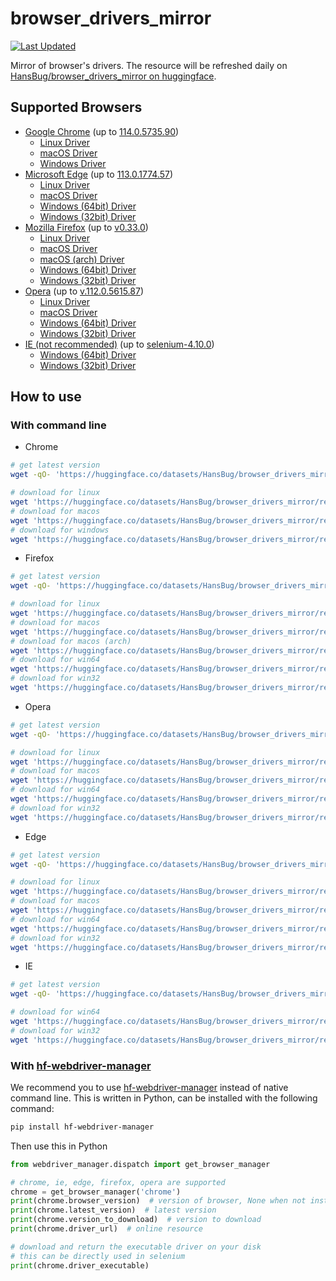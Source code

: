 # browser_drivers_mirror

[![Last Updated](https://img.shields.io/endpoint?url=https://gist.githubusercontent.com/HansBug/4ff4fe9d279fa2bc2cef37fec8cde822/raw/data_last_update.json)](https://huggingface.co/datasets/HansBug/browser_drivers_mirror/tree/main/)

Mirror of browser's drivers. The resource will be refreshed daily
on [HansBug/browser_drivers_mirror on huggingface](https://huggingface.co/datasets/HansBug/browser_drivers_mirror/tree/main/).

## Supported Browsers

* [Google Chrome](https://huggingface.co/datasets/HansBug/browser_drivers_mirror/tree/main/google) (up to [114.0.5735.90](https://huggingface.co/datasets/HansBug/browser_drivers_mirror/tree/main/google/114.0.5735.90))
    * [Linux Driver](https://huggingface.co/datasets/HansBug/browser_drivers_mirror/resolve/main/google/114.0.5735.90/chromedriver_linux64.zip)
    * [macOS Driver](https://huggingface.co/datasets/HansBug/browser_drivers_mirror/resolve/main/google/114.0.5735.90/chromedriver_mac64.zip)
    * [Windows Driver](https://huggingface.co/datasets/HansBug/browser_drivers_mirror/resolve/main/google/114.0.5735.90/chromedriver_win32.zip)
* [Microsoft Edge](${EDGE_DIR) (up to [113.0.1774.57](https://huggingface.co/datasets/HansBug/browser_drivers_mirror/tree/main/edge/113.0.1774.57))
    * [Linux Driver](https://huggingface.co/datasets/HansBug/browser_drivers_mirror/resolve/main/edge/114.0.1823.41/edgedriver_linux64.zip)
    * [macOS Driver](https://huggingface.co/datasets/HansBug/browser_drivers_mirror/resolve/main/edge/113.0.1774.57/edgedriver_mac64.zip)
    * [Windows (64bit) Driver](https://huggingface.co/datasets/HansBug/browser_drivers_mirror/resolve/main/edge/113.0.1774.57/edgedriver_win64.zip)
    * [Windows (32bit) Driver](https://huggingface.co/datasets/HansBug/browser_drivers_mirror/resolve/main/edge/113.0.1774.57/edgedriver_win32.zip)
* [Mozilla Firefox](https://huggingface.co/datasets/HansBug/browser_drivers_mirror/tree/main/firefox) (up to [v0.33.0](https://huggingface.co/datasets/HansBug/browser_drivers_mirror/tree/main/firefox/v0.33.0))
    * [Linux Driver](https://huggingface.co/datasets/HansBug/browser_drivers_mirror/resolve/main/firefox/v0.33.0/geckodriver-v0.33.0-linux64.tar.gz)
    * [macOS Driver](https://huggingface.co/datasets/HansBug/browser_drivers_mirror/resolve/main/firefox/v0.33.0/geckodriver-v0.33.0-macos.tar.gz)
    * [macOS (arch) Driver](https://huggingface.co/datasets/HansBug/browser_drivers_mirror/resolve/main/firefox/v0.33.0/geckodriver-v0.33.0-macos-aarch64.tar.gz)
    * [Windows (64bit) Driver](https://huggingface.co/datasets/HansBug/browser_drivers_mirror/resolve/main/firefox/v0.33.0/geckodriver-v0.33.0-win64.zip)
    * [Windows (32bit) Driver](https://huggingface.co/datasets/HansBug/browser_drivers_mirror/resolve/main/firefox/v0.33.0/geckodriver-v0.33.0-win32.zip)
* [Opera](https://huggingface.co/datasets/HansBug/browser_drivers_mirror/tree/main/opera) (up to [v.112.0.5615.87](https://huggingface.co/datasets/HansBug/browser_drivers_mirror/tree/main/opera/v.112.0.5615.87))
    * [Linux Driver](https://huggingface.co/datasets/HansBug/browser_drivers_mirror/resolve/main/opera/v.112.0.5615.87/operadriver_linux64.zip)
    * [macOS Driver](https://huggingface.co/datasets/HansBug/browser_drivers_mirror/resolve/main/opera/v.112.0.5615.87/operadriver_mac64.zip)
    * [Windows (64bit) Driver](https://huggingface.co/datasets/HansBug/browser_drivers_mirror/resolve/main/opera/v.112.0.5615.87/operadriver_win64.zip)
    * [Windows (32bit) Driver](https://huggingface.co/datasets/HansBug/browser_drivers_mirror/resolve/main/opera/v.112.0.5615.87/operadriver_win32.zip)
* [IE (not recommended)](https://huggingface.co/datasets/HansBug/browser_drivers_mirror/tree/main/ie) (up to [selenium-4.10.0](https://huggingface.co/datasets/HansBug/browser_drivers_mirror/tree/main/ie/selenium-4.10.0))
    * [Windows (64bit) Driver](https://huggingface.co/datasets/HansBug/browser_drivers_mirror/resolve/main/ie/selenium-4.10.0/IEDriverServer_x64_4.10.0.zip)
    * [Windows (32bit) Driver](https://huggingface.co/datasets/HansBug/browser_drivers_mirror/resolve/main/ie/selenium-4.10.0/IEDriverServer_Win32_4.10.0.zip)

## How to use

### With command line

* Chrome

```bash
# get latest version
wget -qO- 'https://huggingface.co/datasets/HansBug/browser_drivers_mirror/resolve/main/google/LATEST_RELEASE'

# download for linux
wget 'https://huggingface.co/datasets/HansBug/browser_drivers_mirror/resolve/main/google/114.0.5735.90/chromedriver_linux64.zip'
# download for macos
wget 'https://huggingface.co/datasets/HansBug/browser_drivers_mirror/resolve/main/google/114.0.5735.90/chromedriver_mac64.zip'
# download for windows
wget 'https://huggingface.co/datasets/HansBug/browser_drivers_mirror/resolve/main/google/114.0.5735.90/chromedriver_win32.zip'

```

* Firefox

```bash
# get latest version
wget -qO- 'https://huggingface.co/datasets/HansBug/browser_drivers_mirror/resolve/main/firefox/LATEST_RELEASE'

# download for linux
wget 'https://huggingface.co/datasets/HansBug/browser_drivers_mirror/resolve/main/firefox/v0.33.0/geckodriver-v0.33.0-linux64.tar.gz'
# download for macos
wget 'https://huggingface.co/datasets/HansBug/browser_drivers_mirror/resolve/main/firefox/v0.33.0/geckodriver-v0.33.0-macos.tar.gz'
# download for macos (arch)
wget 'https://huggingface.co/datasets/HansBug/browser_drivers_mirror/resolve/main/firefox/v0.33.0/geckodriver-v0.33.0-macos-aarch64.tar.gz'
# download for win64
wget 'https://huggingface.co/datasets/HansBug/browser_drivers_mirror/resolve/main/firefox/v0.33.0/geckodriver-v0.33.0-win64.zip'
# download for win32
wget 'https://huggingface.co/datasets/HansBug/browser_drivers_mirror/resolve/main/firefox/v0.33.0/geckodriver-v0.33.0-win32.zip'

```

* Opera

```bash
# get latest version
wget -qO- 'https://huggingface.co/datasets/HansBug/browser_drivers_mirror/resolve/main/opera/LATEST_RELEASE'

# download for linux
wget 'https://huggingface.co/datasets/HansBug/browser_drivers_mirror/resolve/main/opera/v.112.0.5615.87/operadriver_linux64.zip'
# download for macos
wget 'https://huggingface.co/datasets/HansBug/browser_drivers_mirror/resolve/main/opera/v.112.0.5615.87/operadriver_mac64.zip'
# download for win64
wget 'https://huggingface.co/datasets/HansBug/browser_drivers_mirror/resolve/main/opera/v.112.0.5615.87/operadriver_win64.zip'
# download for win32
wget 'https://huggingface.co/datasets/HansBug/browser_drivers_mirror/resolve/main/opera/v.112.0.5615.87/operadriver_win32.zip'

```

* Edge

```bash
# get latest version
wget -qO- 'https://huggingface.co/datasets/HansBug/browser_drivers_mirror/resolve/main/edge/LATEST_STABLE'

# download for linux
wget 'https://huggingface.co/datasets/HansBug/browser_drivers_mirror/resolve/main/edge/114.0.1823.41/edgedriver_linux64.zip'
# download for macos
wget 'https://huggingface.co/datasets/HansBug/browser_drivers_mirror/resolve/main/edge/113.0.1774.57/edgedriver_mac64.zip'
# download for win64
wget 'https://huggingface.co/datasets/HansBug/browser_drivers_mirror/resolve/main/edge/113.0.1774.57/edgedriver_win64.zip'
# download for win32
wget 'https://huggingface.co/datasets/HansBug/browser_drivers_mirror/resolve/main/edge/113.0.1774.57/edgedriver_win32.zip'

```

* IE

```bash
# get latest version
wget -qO- 'https://huggingface.co/datasets/HansBug/browser_drivers_mirror/resolve/main/ie/LATEST_RELEASE'

# download for win64
wget 'https://huggingface.co/datasets/HansBug/browser_drivers_mirror/resolve/main/ie/selenium-4.10.0/IEDriverServer_x64_4.10.0.zip'
# download for win32
wget 'https://huggingface.co/datasets/HansBug/browser_drivers_mirror/resolve/main/ie/selenium-4.10.0/IEDriverServer_Win32_4.10.0.zip'

```

### With [hf-webdriver-manager](https://github.com/HansBug/hf_webdriver_manager)

We recommend you to use [hf-webdriver-manager](https://github.com/HansBug/hf_webdriver_manager) instead of native
command line. This is written in Python, can be installed with the following command:

```bash
pip install hf-webdriver-manager
```

Then use this in Python

```python
from webdriver_manager.dispatch import get_browser_manager

# chrome, ie, edge, firefox, opera are supported
chrome = get_browser_manager('chrome')
print(chrome.browser_version)  # version of browser, None when not installed
print(chrome.latest_version)  # latest version
print(chrome.version_to_download)  # version to download
print(chrome.driver_url)  # online resource

# download and return the executable driver on your disk
# this can be directly used in selenium
print(chrome.driver_executable)
```

